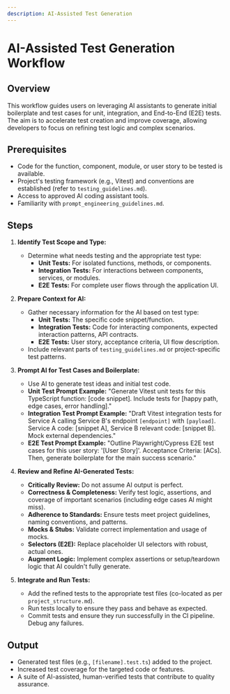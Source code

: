 ```yaml
---
description: AI-Assisted Test Generation
---
```


# AI-Assisted Test Generation Workflow

## Overview
This workflow guides users on leveraging AI assistants to generate initial boilerplate and test cases for unit, integration, and End-to-End (E2E) tests. The aim is to accelerate test creation and improve coverage, allowing developers to focus on refining test logic and complex scenarios.

## Prerequisites
- Code for the function, component, module, or user story to be tested is available.
- Project's testing framework (e.g., Vitest) and conventions are established (refer to `testing_guidelines.md`).
- Access to approved AI coding assistant tools.
- Familiarity with `prompt_engineering_guidelines.md`.

## Steps

1.  **Identify Test Scope and Type:**
    *   Determine what needs testing and the appropriate test type:
        *   **Unit Tests:** For isolated functions, methods, or components.
        *   **Integration Tests:** For interactions between components, services, or modules.
        *   **E2E Tests:** For complete user flows through the application UI.

2.  **Prepare Context for AI:**
    *   Gather necessary information for the AI based on test type:
        *   **Unit Tests:** The specific code snippet/function.
        *   **Integration Tests:** Code for interacting components, expected interaction patterns, API contracts.
        *   **E2E Tests:** User story, acceptance criteria, UI flow description.
    *   Include relevant parts of `testing_guidelines.md` or project-specific test patterns.

3.  **Prompt AI for Test Cases and Boilerplate:**
    *   Use AI to generate test ideas and initial test code.
    *   **Unit Test Prompt Example:** "Generate Vitest unit tests for this TypeScript function: [code snippet]. Include tests for [happy path, edge cases, error handling]."
    *   **Integration Test Prompt Example:** "Draft Vitest integration tests for Service A calling Service B's endpoint `[endpoint]` with `[payload]`. Service A code: [snippet A], Service B relevant code: [snippet B]. Mock external dependencies."
    *   **E2E Test Prompt Example:** "Outline Playwright/Cypress E2E test cases for this user story: '[User Story]'. Acceptance Criteria: [ACs]. Then, generate boilerplate for the main success scenario."

4.  **Review and Refine AI-Generated Tests:**
    *   **Critically Review:** Do not assume AI output is perfect.
    *   **Correctness & Completeness:** Verify test logic, assertions, and coverage of important scenarios (including edge cases AI might miss).
    *   **Adherence to Standards:** Ensure tests meet project guidelines, naming conventions, and patterns.
    *   **Mocks & Stubs:** Validate correct implementation and usage of mocks.
    *   **Selectors (E2E):** Replace placeholder UI selectors with robust, actual ones.
    *   **Augment Logic:** Implement complex assertions or setup/teardown logic that AI couldn't fully generate.

5.  **Integrate and Run Tests:**
    *   Add the refined tests to the appropriate test files (co-located as per `project_structure.md`).
    *   Run tests locally to ensure they pass and behave as expected.
    *   Commit tests and ensure they run successfully in the CI pipeline. Debug any failures.

## Output
- Generated test files (e.g., `[filename].test.ts`) added to the project.
- Increased test coverage for the targeted code or features.
- A suite of AI-assisted, human-verified tests that contribute to quality assurance.
